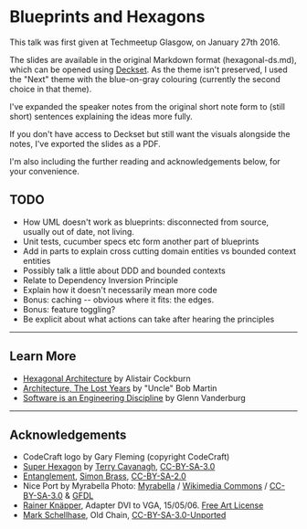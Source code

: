 # Blueprints and Hexagons

This talk was first given at Techmeetup Glasgow, on January 27th 2016.

The slides are available in the original Markdown format (hexagonal-ds.md), which can be opened using [Deckset](http://decksetapp.com). As the theme isn't preserved, I used the "Next" theme with the blue-on-gray colouring (currently the second choice in that theme).

I've expanded the speaker notes from the original short note form to (still short) sentences explaining the ideas more fully.

If you don't have access to Deckset but still want the visuals alongside the notes, I've exported the slides as a PDF.

I'm also including the further reading and acknowledgements below, for your convenience.

## TODO

- How UML doesn't work as blueprints: disconnected from source, usually out of date, not living.
- Unit tests, cucumber specs etc form another part of blueprints
- Add in parts to explain cross cutting domain entities vs bounded context entities
- Possibly talk a little about DDD and bounded contexts
- Relate to Dependency Inversion Principle
- Explain how it doesn't necessarily mean more code
- Bonus: caching -- obvious where it fits: the edges.
- Bonus: feature toggling?
- Be explicit about what actions can take after hearing the principles


---

## Learn More

- [Hexagonal Architecture](http://alistair.cockburn.us/Hexagonal+architecture) by Alistair Cockburn 
- [Architecture, The Lost Years](https://www.youtube.com/watch?v=WpkDN78P884) by "Uncle" Bob Martin
- [Software is an Engineering Discipline](https://www.youtube.com/watch?v=zDEpeWQHtFU) by Glenn Vanderburg

---

## Acknowledgements

- CodeCraft logo by Gary Fleming (copyright CodeCraft)
- [Super Hexagon](http://superhexagon.com/) by [Terry Cavanagh](https://twitter.com/terrycavanagh), [CC-BY-SA-3.0](http://creativecommons.org/licenses/by-sa/3.0/)
- [Entanglement](https://www.flickr.com/photos/dogbomb/526961087), [Simon Brass](https://www.flickr.com/photos/dogbomb/), [CC-BY-SA-2.0](https://creativecommons.org/licenses/by/2.0/)
- Nice Port by Myrabella Photo: [Myrabella](https://commons.wikimedia.org/wiki/User:Myrabella) / [Wikimedia Commons](https://commons.wikimedia.org/wiki/Main_Page) / [CC-BY-SA-3.0](http://creativecommons.org/licenses/by-sa/3.0/) & [GFDL](https://en.wikipedia.org/wiki/GFDL)
- [Rainer Knäpper](https://de.wikipedia.org/wiki/User:Smial), Adapter DVI to VGA, 15/05/06. [Free Art License](http://artlibre.org/licence/lal/en/)
- [Mark Schellhase](https://commons.wikimedia.org/wiki/User:Mschel), Old Chain, [CC-BY-SA-3.0-Unported](https://creativecommons.org/licenses/by-sa/3.0/deed.en)